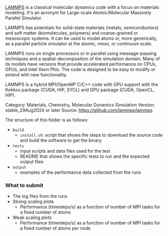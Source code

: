 [LAMMPS](https://github.com/lammps/lammps) is a classical molecular dynamics code with a focus on materials modeling. It's an acronym for Large-scale Atomic/Molecular Massively Parallel Simulator.

LAMMPS has potentials for solid-state materials (metals, semiconductors) and soft matter (biomolecules, polymers) and coarse-grained or mesoscopic systems. It can be used to model atoms or, more generically, as a parallel particle simulator at the atomic, meso, or continuum scale.

LAMMPS runs on single processors or in parallel using message-passing techniques and a spatial-decomposition of the simulation domain. Many of its models have versions that provide accelerated performance on CPUs, GPUs, and Intel Xeon Phis. The code is designed to be easy to modify or extend with new functionality. 

LAMMPS is a hybrid MPI/OpenMP C/C++ code with GPU support with the Kokkos package (CUDA, HIP, SYCL) and GPU package (CUDA, OpenCL, HIP).

Category: Materials, Chemistry, Molecular Dynamics Simulation 
Version: stable_29Aug2024 or later
Source: https://github.com/lammps/lammps


The structure of this folder is as follows:

- `build`
  + `install.sh`: script that shows the steps to download the source code and build the software to get the binary
- `tests`
  + input scripts and data files used for the test
  + README that shows the specific tests to run and the expected output files
- `output`
  + examples of the performance data collected from the runs

### What to submit

- The log files from the runs
- Strong scaling plots
  - Performance (timesteps/s) as a function of number of MPI tasks for a fixed number of atoms
- Weak scaling plots
  - Performance (timesteps/s) as a function of number of MPI tasks for a fixed number of atoms per node
